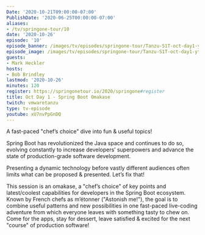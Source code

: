 ```yaml
---
Date: '2020-10-21T09:00:00-07:00'
PublishDate: '2020-06-25T00:00:00-07:00'
aliases:
- /tv/springone-tour/10
date: '2020-10-26'
episode: '10'
episode_banner: /images/tv/episodes/springone-tour/Tanzu-S1T-oct-day1-yt.jpg
episode_image: /images/tv/episodes/springone-tour/Tanzu-S1T-oct-day1-yt.jpg
guests:
- Mark Heckler
hosts:
- Bob Brindley
lastmod: '2020-10-26'
minutes: 120
register: https://springonetour.io/2020/springone#register
title: Oct Day 1 - Spring Boot Omakase
twitch: vmwaretanzu
type: tv-episode
youtube: xU7nvPpGnDQ
---
```


A fast-paced "chef’s choice" dive into fun & useful topics!

Spring Boot has revolutionized the Java space and continues to do so, evolving constantly to increase developers’ superpowers and advance the state of production-grade software development.

Presenting a dynamic technology before vastly different audiences often limits what can be proposed & presented. Let’s fix that!

This session is an omakase, a "chef’s choice" of key points and latest/coolest capabilities for developers in the Spring Boot ecosystem. Known by French chefs as m’étonner ("Astonish me!"), the goal is to combine useful patterns and new possibilities in one fast-paced live-coding adventure from which everyone leaves with something tasty to chew on. Come for the apps, stay for dessert, leave satisfied & excited for the next "course" of production software!